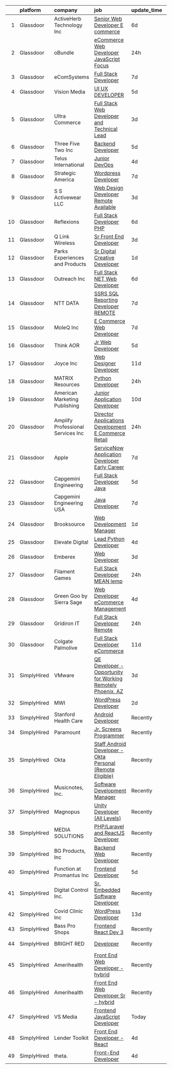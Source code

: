 

|    | platform    | company                            | job                                                                                                                                                                                                                                                                                                                                                                                                                                                                                                                                                                                                                                                                                                                                                                                                                                                                                                                                                                                                                                                                                                                                                                                                                                                                                                                                                                                               | update_time   | location                  |
|---:|:------------|:-----------------------------------|:--------------------------------------------------------------------------------------------------------------------------------------------------------------------------------------------------------------------------------------------------------------------------------------------------------------------------------------------------------------------------------------------------------------------------------------------------------------------------------------------------------------------------------------------------------------------------------------------------------------------------------------------------------------------------------------------------------------------------------------------------------------------------------------------------------------------------------------------------------------------------------------------------------------------------------------------------------------------------------------------------------------------------------------------------------------------------------------------------------------------------------------------------------------------------------------------------------------------------------------------------------------------------------------------------------------------------------------------------------------------------------------------------|:--------------|:--------------------------|
|  1 | Glassdoor   | ActiveHerb Technology  Inc         | [Senior Web Developer  E commerce ](https://www.glassdoor.com/partner/jobListing.htm?pos=102&ao=1110586&s=58&guid=00000182c97e4bd483ff0d0ec396f301&src=GD_JOB_AD&t=SR&vt=w&ea=1&cs=1_ab7e0d36&cb=1661237874070&jobListingId=1008074551247&cpc=23F39E5DB52D8DE4&jrtk=3-0-1gb4nsivtkujf801-1gb4nsj0hgsog800-22f7ee235062ca03--6NYlbfkN0D788tVLZnHYB2JKTLmCXo4PydfvtZKcdbYx6lxKaz3Iov1saO08cGSQ5NYYJK-4s53brqQKPjZ4eXmSvknD0Ffhzg6LJKp6OkWH8YXzrgmboR1ZycrIjrxkBbIea7Si7IJ1IM3wTh7RJWmdDI5j87abnl3LZE7xAQxx-vEjsr6_QSgs1Td8tpuyHe5p_cnB95BXwldFvU_gRHFQKjw8Gt-nmkPKNijWIAXFUr1I-yyH3BP1JPoMAAKHXGUx6MwgrrDKMSG5VHX438E1izzYVFwHSgiL2OBle3_9h0PXaDX9FpooPEGUfSkKF0nyLs0NlQzQMMaxEPybR8GUZF1NUQlgZxa0tXFbRDe_yice8SOfwi2lbf0snWFUozGVqcA5Ok8P71-SxHzPaajA2FcGXe6eDWuOdxCYW8AK2wTvYrfb3B3u8_TLmou_X1g_fbLZHXm7RdvP3lAb_LujvlOQh8qum2vwN1KxRLKYy_QkHeoFO98mTjPusV5Ccow9eHYDsbe9yB7XYOYbQ%3D%3D)                                                                                                                                                                                                                                                                                                                                                                                                                                                                                                          | 6d            | San Diego, CA             |
|  2 | Glassdoor   | oBundle                            | [eCommerce Web Developer   JavaScript Focus](https://www.glassdoor.com/partner/jobListing.htm?pos=105&ao=1110586&s=58&guid=00000182c97e4bd483ff0d0ec396f301&src=GD_JOB_AD&t=SR&vt=w&ea=1&cs=1_62495c1b&cb=1661237874070&jobListingId=1008086229805&cpc=F17331D9BECC482A&jrtk=3-0-1gb4nsivtkujf801-1gb4nsj0hgsog800-404a25f625e23985--6NYlbfkN0CKNvdBtBh9SnuMcnkEvhJOJZTsmZHyY3ybnWicrfIHv0JKM-AL0T01gkpL18NLY94ZSwNo-CiWvMZszunMdqU_-T3A_Qnmy5Iube18Nb0lOWmGE24HjoK6wFrUuB5etlgW_Z1VlvGgbRnv8mjrR49e1BTRDJiw276v59VAJ9eMf7X78yaEf6u98cVzcmHiILs6-9e7LPwVVpOV25hnd3B3PMXayMnR0-4XVk7KmS_LUOwqGM69gUjo3R_hOZcnmBbB8KjbHTQDxiGnsLNnCery_5sP3nlQk3wDgXCYK7jZC4tzJYek4N7gpG5Xa1ZiGtovGX2_lV3L74nx9BibTjTe0i9s5x7zxHoLEj_FABYO4S-VfVGOwtf9iXkzuFkmyJN0sNP9KGnrk5SInPSSdBFRiB2rdVDvfkEk0sdvoCUSUw1UhrnfL1NAh_78BKbIkbTePgjWMefTpvswGMBs0qEoAtceiWfS5VDUrTUaKfZlaZJ__u6TkaRcCDMlofuBt6o%3D)                                                                                                                                                                                                                                                                                                                                                                                                                                                                                                               | 24h           | Remote                    |
|  3 | Glassdoor   | eComSystems                        | [Full Stack Developer](https://www.glassdoor.com/partner/jobListing.htm?pos=113&ao=1110586&s=58&guid=00000182c97e4bd483ff0d0ec396f301&src=GD_JOB_AD&t=SR&vt=w&ea=1&cs=1_d7b18b19&cb=1661237874071&jobListingId=1008071796736&cpc=292036AD7E8A5303&jrtk=3-0-1gb4nsivtkujf801-1gb4nsj0hgsog800-6e8ec1c886b2c7f8--6NYlbfkN0A2euR2dzdrCDBVEDueLPqMUbY2IbtcdcRBVply4LfUFvm_wK5nYfthbLmBizwtTl8GsK1HHzkX3Ve_FJm7zljsuWFXBPW_DhFlqw-YBafZ7KoUQqG5UXTBBZhohd5NQwgbVRXGB089nxhhwpNQ4M-anj3VIs1nB-FliCd04_PN8VkPrgAzKsT1SsD_f9vXjBEYm3QLfpbi7_7JDDqiwsUOdTHC1xUiN5RRviiE0MkXTor04Y0_74LRhQC3Pg7n7YnHph-Pu4B-dA5g4Fyd9n-4ZnFkmsTsvIVgXglUlvElwO7_M6kW2TsAts3YFepsrKMAkf0Nr0xZY50iWgIvbUZEoMOuj5HEc9JJe0OL2VC3WaxnzCP7yGCh0vM3Vf2EKggjOVAJ9ayqhpZ0F01JHQE59l-KM7hWlPlF2t9QHySG7GUvPWtzdW4t64x9loktYc3R-RXg16D9pYERx0uFHUJ2sW7vorYonKclT5XqfrPwRW3QsQVYLmd7EYxP7ofev8c%3D)                                                                                                                                                                                                                                                                                                                                                                                                                                                                                                                                     | 7d            | Sarasota, FL              |
|  4 | Glassdoor   | Vision Media                       | [UI UX DEVELOPER](https://www.glassdoor.com/partner/jobListing.htm?pos=111&ao=1110586&s=58&guid=00000182c97e4bd483ff0d0ec396f301&src=GD_JOB_AD&t=SR&vt=w&ea=1&cs=1_149fc2e5&cb=1661237874071&jobListingId=1008076773300&cpc=E773D000C9BC26FA&jrtk=3-0-1gb4nsivtkujf801-1gb4nsj0hgsog800-19e53a7268198236--6NYlbfkN0DJ_NiDUn25TsccfMtQS5fdjkwEhZVGunI1iGscaADDmeKZjuEBMFajJPdeEwlP8JM_spvMmEgpTvnNBYsMiRZTChNUBQxgLk_wvenGH_0Io7ODJ7xufOapiQlj99C4-CjlOdkmoYVWw9kzIGMJ8BpB2mZbGeZD7OJMVejfeoS3_xsH2xP4qKWnBXClKuiDeZzGk2qDOpUowynoK4eLJvRpwLnAyxF7DO-X5v_qPW5fYUSlb-VpWkHfgU3ujdYp6EKfUDl5ZCJgzOFXDuUccnvospyejYRI_KXuN0M61NXOBjMlNrqbzrt8N4u_32fTgyGcuY5Fr6wV1i_v8iO-tiDFfTACPJtA5HTYMI_zzCHjs7MM7b1bL0WQ4iyzOjmwuRSmDLnq_S0zNzc4djYs8UQsg9H2oBY07i3USwv5r0MGRphM_0akiKXYJfZIg6e_7qz4SJ0JKaMKaV5J3ZQLbryWeuCupO4lG019iGn72sZvU_5WrO78RUQAdjL0LeovKSk%3D)                                                                                                                                                                                                                                                                                                                                                                                                                                                                                                                                          | 5d            | Remote                    |
|  5 | Glassdoor   | Ultra Commerce                     | [Full Stack Web Developer and Technical Lead](https://www.glassdoor.com/partner/jobListing.htm?pos=108&ao=1110586&s=58&guid=00000182c97e4bd483ff0d0ec396f301&src=GD_JOB_AD&t=SR&vt=w&ea=1&cs=1_e6bc45c8&cb=1661237874071&jobListingId=1008080788609&cpc=B63DE67CBF13A213&jrtk=3-0-1gb4nsivtkujf801-1gb4nsj0hgsog800-06e2f54e3bc5457e--6NYlbfkN0AS3oPsAAmCngCu4U51_2RxXyfS7TdWOFtWPOafNW52IzSReWxrra4iz7neLXalB-NGXF5nkT0xVG7iMopHH_rEqWSMQ6uJ8ClWvP6eFq7dI6B-FURaHHshLuS1Oqg_4GZPvzWhr4zb1tWgqmAPAxthsFGL0atCAboeCUw2a638bnOSuCLuHLv5hBbBHSaI5UXHFDlRiID8lLd1eXD-UsqRmWxGaBarYPgr16wj56FWtfMFKYoiQfByVknbbR6V0_SpOmbwwpv9xoSpPzPplcmQ4Qc5fQQrRvv2gaya5RYezL-oDbO0L9TN_5qwTl2aqztZscY7J5dx4Pz6vXlLPqk57rr10Mjo5UU9ek3LeCNG7YOZ0s0wN79PQbWnNbak7IjW2__yOHkf-KcXjBStADtgqbKpI57IZ3MXfgi7iD2rgO-S-pkHsz_H7-9ckC3w6MChFZz9PUntO7KYrwtEQ8MiVhXzbqb_K2l0v3IlOH0lBimUfqprMnfc8cgSS7garz5kePZ8FWH14xZdDCCXFmPIR9F0lphrGqI%3D)                                                                                                                                                                                                                                                                                                                                                                                                                                                                              | 3d            | Worcester, MA             |
|  6 | Glassdoor   | Three Five Two  Inc                | [Backend Developer](https://www.glassdoor.com/partner/jobListing.htm?pos=121&ao=1110586&s=58&guid=00000182c97e4bd483ff0d0ec396f301&src=GD_JOB_AD&t=SR&vt=w&cs=1_285a8b46&cb=1661237874072&jobListingId=1008077528404&cpc=44CD5376B8534B8F&jrtk=3-0-1gb4nsivtkujf801-1gb4nsj0hgsog800-8acfb9e5311fae3d--6NYlbfkN0AZhccrYCUSJlZEde1UnGXnwlG1V9FU8luw-eezWnVYr-kN5gpXPDZdJ1gv5qZ2MAn-2Yv3YCtPO4Mg4l0KkQbhffhp6SJJlY5cYkfb3VMBlEdpkbsm7VyoR69SwG7GczHvE4geyiyiHmsY9miq4KVIncxXMCTMKfcIape9JhA8HXyDSi0xlSv2KZoj8KGG61n6ciq7YybWAG0Vm_8X4podMEnxjN3Cx9bENS5uIoN-wDQSGE8DPemLqhGebcyQW5XVxgC26UwNW5hrtTAbJezy809qTgGLJ4NbSClG6WkKpSDgZdeg2JuVOVMCUiY1U-tWDOyw-WLKAukwiV2VCgIbYZJMK_XOesidOUR2WrVTO-T0-v5XDlbKimhHV-NcEhy5XPYK5jrXDG4-2U09x5c4ybornEYpvalLkm-nvEoYJfzxDp3rEDiF)                                                                                                                                                                                                                                                                                                                                                                                                                                                                                                                                                                                                                           | 5d            | Tampa, FL                 |
|  7 | Glassdoor   | Telus International                | [Junior DevOps](https://www.glassdoor.com/partner/jobListing.htm?pos=104&ao=1110586&s=58&guid=00000182c97e4bd483ff0d0ec396f301&src=GD_JOB_AD&t=SR&vt=w&ea=1&cs=1_cff99288&cb=1661237874070&jobListingId=1008078776415&cpc=4050D81B60456B41&jrtk=3-0-1gb4nsivtkujf801-1gb4nsj0hgsog800-276f7c2e649ab5dd--6NYlbfkN0AdGrDT_OdrtthzsxK-GnvOK7_TOwTlzanfCd5piQttZS5a0rmuQzWXhkS3poJu-ZpJUdS51FV__6T1WPNkzcdo4zdq1elCk3xz27bMFbokOCCN8Hq_ocGRGFgeHJexfiMyF6K5iyFJc4dIduuJj7DLlKceMhDFm6VYVHHLLAuHrHlxiaPNwHbsg-DBe995nXHNww9R-Ey7r-q951yzdGS0W3c4AyqYv9pcmpiJsGp7s7Lr-VFb3E7CX-LJrpknb4bECRuQBtWjpAA4chkvSVOCuo5yJt46TI9weNjtcotZhWnRT7r7H5BZJZxszOK-pqQECy9bZNZjNiF_TRb-nYXM-rJk1RL0lRlfMAvPKp-xa5mno46yGo8LnC-s8Ode5iQwfNON0CkXLf2e-3dMA_bTVfZsGx_zIZaDh5HbeLdMkjSSceGsJjpapaVJRsNwhwWQ28zh8CIRhYVpvswQwkEVJj703uSKHrOPm9GkX-PxWhrkdY9LmHpgUdNpqzzzHbH4S4-mjVy-hg%3D%3D)                                                                                                                                                                                                                                                                                                                                                                                                                                                                                                                              | 4d            | Saint Louis, MO           |
|  8 | Glassdoor   | Strategic America                  | [Wordpress Developer](https://www.glassdoor.com/partner/jobListing.htm?pos=101&ao=1110586&s=58&guid=00000182c97e4bd483ff0d0ec396f301&src=GD_JOB_AD&t=SR&vt=w&cs=1_b1559b23&cb=1661237874069&jobListingId=1008072235549&cpc=4269A4BF187C94B7&jrtk=3-0-1gb4nsivtkujf801-1gb4nsj0hgsog800-917fdbda5a11ba15--6NYlbfkN0AZhccrYCUSJlZEde1UnGXnwlG1V9FU8luw-eezWnVYr-kN5gpXPDZd9fRDDWlLR4epLQreO5zzWIQcGxWJgYh7ZYEepbX5dx7BRNZZjQUcfHe5U8PB0iPHGI1Y67yrWHoR5dTSSIxIJmmFeejqHL44YAQL4QnlFbXnOfC4FjCCDoqHzGD9eLUL5c4qx0OF91XVRBdLZyOQ7C9v3MfhMr6UBlK4QOn9Q3WAw6g5UUVddRtg35aWIhGDi51VGozIvpK0RoD5VbEOu0iVsqhf0TRxsja5ZqvrZ9PL0_CPiA-8I5savd24VChKtRuVe7_QQXQTrBYJ9VoVFsyk8RBy4JmI3jcRKRq9wV2VJV3wjnZka4ICaz-h6Kol1DInCerRbuvKJufrEutASlcziCv1LfbIyeR_3nqNdtVysaQUDNkXqoaBA4Fls0wwrJ50qPoLZ8c%3D)                                                                                                                                                                                                                                                                                                                                                                                                                                                                                                                                                                                                           | 7d            | Des Moines, IA            |
|  9 | Glassdoor   | S S Activewear LLC                 | [Web Design Developer  Remote Available ](https://www.glassdoor.com/partner/jobListing.htm?pos=124&ao=1110586&s=58&guid=00000182c97e4bd483ff0d0ec396f301&src=GD_JOB_AD&t=SR&vt=w&ea=1&cs=1_d751acec&cb=1661237874073&jobListingId=1008081606232&cpc=7F6F94E2229B3AB5&jrtk=3-0-1gb4nsivtkujf801-1gb4nsj0hgsog800-11231ee6cd76ebf8--6NYlbfkN0Ajr136nt6A_LHOZ7dazkZBMRVGXfFx1UH3hXSlGZi78qV2vh4IIPaG56QxCFgA56BGxcurypYQkBVspfsnTZJRG1jkpX72_XzffxBJorsT2OpLdH8jKJAKJqcGF31IQrDbUVhb_4mUmFjSEoC_puvAy6im2C8FJQNIGTPivGcq2Xp3QWDoD0YTXqusHQnNuVfLov6vtLe5iVpX9YL9NlSaWCEFlzuQHdLlynyIKx9d4crLBB1B6qP6ePbJaPqTLqw04SfQsYzTESqy7GSOQI4QLAQbF8lGa0NEd6hSmEAOM3j32dNKFQklC9AmgZf_f2VAh8omnAKBVggiCzeazZBSiX6HlCsTTMIp-WT9hn1-P8m6uSt6m3tqU_eMPwWWd0zRyGLkropLuzwKAejlQ9jeZcQFM6sUUrkgbJ5VjVAXhtg_1JnPYCQcAvCPu3n2Aoxml3pIL6loo8bD2dsvpdLEuVdnQWn1b-g-7kJnltXTvH0aJANToe7D-ibtgB-pRs2dg5902EI7WpiYgLtuNY8AL0Q8x7qIBqSdOp2Nxdmt_Tmt80Th2lh4XtqQEAjgnjiKi4LyeSfY-5sBnc1DLQKY0GdPakyHUyZGsS6ONi3rEo1woAw-QN0N9drzki-kotg8iuRQxMhDlT3bd3B51eInyM0te5y0pPnswuKBRjBX62c0pptNF4H54BgMFg75La9FLRcaRa_7YL0esaguTvPWoqUoSzuXJN5O1j_rFOBDj0JzoUU5vN5pKiiJEDrHILo%3D)                                                                                                                                                                                                                                                  | 3d            | Bolingbrook, IL           |
| 10 | Glassdoor   | Reflexions                         | [Full Stack Developer  PHP ](https://www.glassdoor.com/partner/jobListing.htm?pos=118&ao=1110586&s=58&guid=00000182c97e4bd483ff0d0ec396f301&src=GD_JOB_AD&t=SR&vt=w&ea=1&cs=1_c41f23ce&cb=1661237874072&jobListingId=1008074131980&cpc=0FE1F5EA2BC84A01&jrtk=3-0-1gb4nsivtkujf801-1gb4nsj0hgsog800-70d3656ec2782208--6NYlbfkN0BBGG9LMNqL16EzDx9S3nKk4b6IwprgSJginr0DZD_oW5yEAmn-tqn_CQuVF099RN-WrN4RGpStRRmAIPvmo7V9SiUVAKF_Tn2sSj31pyhh3tN2eEoEH2itBDLl61lgbUfWk4-_aG1cHtpxOT5lS_tm6n7GnbGDtCmZ1JB9UuUn-z7Cn_2RYzHEjl9kzTHJOO9mE6MFPo72lLQO4dXsg0UjQz8NmMjABlqXjraDfcUZ5v-5zDiEnZatwuWGze9F-vi5cLMYPvQ3e11aMphGmRjccmLrKpal7gzdyO8tGh_lrYx0ZUv9QLK5wej5z3nyQWEb1VWcCvbPvVy7yeMcvl_iKk-eK7YyT3jx_hbTYFpRHOW-pgQvgMtVraEaW-9bFbpEkCKDWN3NHwHI4d7SgGPmzSrM4M_p5bnU7Trt2rnWEqIF51qnQcDGZ25hRkYhBNVofADGc3YQC1B08XnGXg2e4dYyl8NKmKxc8KAw9ppDUWLKnQmhzXXuLl1zBzkoTic%3D)                                                                                                                                                                                                                                                                                                                                                                                                                                                                                                                               | 6d            | Remote                    |
| 11 | Glassdoor   | Q Link Wireless                    | [Sr  Front End Developer](https://www.glassdoor.com/partner/jobListing.htm?pos=103&ao=1110586&s=58&guid=00000182c97e4bd483ff0d0ec396f301&src=GD_JOB_AD&t=SR&vt=w&ea=1&cs=1_f0e00bf0&cb=1661237874070&jobListingId=1008081687432&cpc=8EBC6093F3E034FB&jrtk=3-0-1gb4nsivtkujf801-1gb4nsj0hgsog800-49b94d7b55f79b33--6NYlbfkN0C1n-7uwLBmXreK9Hz04i1NaXR3ByHk8AHoFYtQOHcucngP0fSeBwU1NHGeg6yCkBeIKUlEH6V-TI4HQTK96IhiXDaMc-o2FsoSkX-s1JvUM-P8fKfJtAF5ns9TKWzsKxxNLG6qZy93KG6vKRSCYggqYy7AlYHx3mcnaUy_gVvpaFjMKbA--ITTIfUamA4ZMfccaldFDtQVsKvk1JcgRzAeNPKmW2bnlEcMAcz2D-hHALJhJTGDnXwQOo9i9IN-KvMj0z-xiwaiALb0dbvXMMu027TvWrh0jGKEvMvIuaxzKh1ejScGrHMLQiKqCpkw4tjFL6VWNg3xyG1Oy7tW_RZfs5C0LPHB2cCkcIT7FekK2biLQNtyz-KUPte-vM_-ebBI1hw3JYO7g-uTc6br5fuieW5pCOOe22dyeRUDo0Y0dxXB_Bq_mSpvpBO648K8ve0w9QPudainLOM_q7MiTHQw4gTl857zwBgQaLs6geI5X06455w_Kj0dwkrOFg-p_gT_aUku4QtcpA%3D%3D)                                                                                                                                                                                                                                                                                                                                                                                                                                                                                                                    | 3d            | Dania, FL                 |
| 12 | Glassdoor   | Parks  Experiences and Products    | [Sr Digital Creative Developer](https://www.glassdoor.com/partner/jobListing.htm?pos=107&ao=1110586&s=58&guid=00000182c97e4bd483ff0d0ec396f301&src=GD_JOB_AD&t=SR&vt=w&cs=1_df2a2a08&cb=1661237874070&jobListingId=1008084142323&cpc=61B26E8FEFFA679F&jrtk=3-0-1gb4nsivtkujf801-1gb4nsj0hgsog800-55dce68072e49d98--6NYlbfkN0DAFTyt7pbDCC2JPO79CSdi1dIb81yjczP5qsKcZIxgiRd1qisRd4re16D_VG3-wzVABIXKM6IuxAFsvFvnlhId12co4A5A4a3F0ICJZXjDEdVLOqmVfMkE064KMjiA9dDpJT_tYW6NEu2N-nyrQoxz0TXAgpLfsSBC6ypFNvin8Z9xi407UhzEBOrwvbUjI-32eHmjmmI_cfGaLxzHNp361o1vpPmza1iImQEX0uxiH-EQTpXnRELoiVbV2_AtosmHOvBFRLKU1dFKZQ9U4F73HYA9iiOfCJ_9F5KkHJqZiXom9yvc2fmZDmcd_KC6uQgKXPVMkOd7a4BlUJ9cFRMFi03mKPsGweGsyqV-8Nn0k8oVFLX2ma8JXhFmvTqdchmSZvFZuFmAB8WNQnSZZ9NS2LvAdukrFaM8VKhK1OuKrKq4pCu592NOao97V9b-Mlw%3D)                                                                                                                                                                                                                                                                                                                                                                                                                                                                                                                                                                                                 | 1d            | Celebration, FL           |
| 13 | Glassdoor   | Outreach  Inc                      | [Full Stack  NET Web Developer](https://www.glassdoor.com/partner/jobListing.htm?pos=123&ao=1110586&s=58&guid=00000182c97e4bd483ff0d0ec396f301&src=GD_JOB_AD&t=SR&vt=w&ea=1&cs=1_f0cc4437&cb=1661237874073&jobListingId=1008075363514&cpc=F583A5AE0DDDFE3A&jrtk=3-0-1gb4nsivtkujf801-1gb4nsj0hgsog800-3d5c06266b6d5aa8--6NYlbfkN0BTgeLY9t8JeCF6hkfxfG5LBfYV4oiAyIg5yRa696PowLBuwlcofDIFV4EDjwTz43w4p5JWKpSHVZyb0Jx_7UiDAgcWIBiK3RBT527R9mDofWzksvDcY8A5LjHI8eiukxlDONjj4wFeKGcyVzUyf7QZ8hysQpcxOnPUwwpZ3R2YZS3YgPu6ad9K6GlO7eK9KHgcC0Os3YeBcuFCeCI8V-aysUJ_KidWw7OSeYcoW3cPDyL4l-K16M_3WXXPQMR3wZxmJZXcPfYixK16NgHzraj9dAmx3980dWY2b0FwfCJjJR6duhvvuRTHzzo2v2RjmGZtKQcwJA50qoRw43z7uYd42XosJhnHhg6mnJWCwJJQiIE53gXMh6lMMGYoOYlS68EJqx4KAsK0UUSp6hYCL1HGCkL-_hYvkRgAJlPtE2wMjKMGrnkL8WtpZflAjuOYZAd6gM4PC_TLE7ISniNdnaw9H558wpsZlV_QTdUOqG1yk3Mlxt6yPtkgpVBBGpJNA3A%3D)                                                                                                                                                                                                                                                                                                                                                                                                                                                                                                                            | 6d            | Remote                    |
| 14 | Glassdoor   | NTT DATA                           | [SSRS   SQL Reporting Developer   REMOTE](https://www.glassdoor.com/partner/jobListing.htm?pos=130&ao=1110586&s=58&guid=00000182c97e4bd483ff0d0ec396f301&src=GD_JOB_AD&t=SR&vt=w&ea=1&cs=1_3f940cf4&cb=1661237874073&jobListingId=1008072665937&cpc=FAE5E775D180B2FB&jrtk=3-0-1gb4nsivtkujf801-1gb4nsj0hgsog800-422f05f7e9d4acd0--6NYlbfkN0DS5B6hYMvOegcHE98QLkTbjopye3yCAShDnYuFrYweB6mdkq3i97uJDztuDvCDwkj4mzXFr1Uhrv1-iBmUv1ej8DbqwIXg5hUhVmOAF7q2ZYQPKnDNZaCfunzQyPFe8Bdcj2Ip0WLw0OJzJBsZ9b26ck2FxvgkUNVcqFRovle4jfMpFqD-YBcX5fBFDAETVNgKJ4HcuLDHAFTn1cA9LYTJ0gqG7_m3xj_px0x3oIUNpTBI6h_HqBK6gmEgnM3pRcl0dsYc78jacxsTqFtilUKCrL_0EsIlaYGPAFgwmQU2uHw7CK3hUWqWpiuQPZ1022-zbnlMiiCfMiebgp0u02LwTLSXQufRSaM9dnGPq8r7LGfyqdySJuMGgwN0Z_9ipk62g2OtZWbLmhXSB-P0QjAThvHyDz9StRXWQPhyv3vJCx0pC4p2Abs-VxaqC9U7zJMJ4xXGa23RrzqXK6XzbbpjbrHd6hUynxkHE1wZuk7u2aS9YJ8oLIMChyYjGSTE_11dMzuRWcvwh3px3ex7QapAecxw3Z0pACt2cb22eFLNeQ%3D%3D)                                                                                                                                                                                                                                                                                                                                                                                                                                                                    | 7d            | Dallas, TX                |
| 15 | Glassdoor   | MoleQ Inc                          | [E Commerce Web Developer](https://www.glassdoor.com/partner/jobListing.htm?pos=116&ao=1110586&s=58&guid=00000182c97e4bd483ff0d0ec396f301&src=GD_JOB_AD&t=SR&vt=w&ea=1&cs=1_5251f64a&cb=1661237874072&jobListingId=1008071807024&cpc=8AC01DCC8FF2DC38&jrtk=3-0-1gb4nsivtkujf801-1gb4nsj0hgsog800-23c7d3c6f7169e81--6NYlbfkN0BHIfC1zsKGIu0R3teaIu8liT7fbRNLaQeDQfcPJweUKx8CW9AkHemEGnvTXIDU1cZxhS7p_GdHSqnB2IwWipJ8D7KqZnbaAh70Xd0GLKBr4K0oHKFeO7P6qvodjwsfHZJhzMZo7e5bbWySQp5w9p2e9ll7OqBlDk2riUBs0eZ1B1VMrTGyk8THnyUl0ACuyadngKUKPvknK9iszUaHRgFWusek2FnwbM79nJ7R9G0xCw8FzVTTob5EVP6yJvTh56OQ1TOSQ6eSKHfdFWr-oFYkraOpWDOYOoTWWLx8wPnpt3_9eQZssTi4yDtjnZYon-6dh1Er_hX2FKBHMEvpp80GY3L3GSgCKSmHb0nTKC3H7Gpgt4-BOx8xdztO1uUfWNv3lXqJlzEravbrw81JMbkxAm9nex6EVrfuSm9mCTseIVGizSMe71RYqOICaTFOmmJf8Dmhr04w4bAePIDRpaLhHfSkpWsxdrRmCceIkkaljNoL8yuBZTuQQrm4PD5xAsYB2HrhAZ1vBw%3D%3D)                                                                                                                                                                                                                                                                                                                                                                                                                                                                                                                   | 7d            | Maspeth, NY               |
| 16 | Glassdoor   | Think AOR                          | [Jr  Web Developer](https://www.glassdoor.com/partner/jobListing.htm?pos=115&ao=1110586&s=58&guid=00000182c97e4bd483ff0d0ec396f301&src=GD_JOB_AD&t=SR&vt=w&cs=1_d52ac6d2&cb=1661237874071&jobListingId=1008076352884&cpc=654405A9B1E0A9F5&jrtk=3-0-1gb4nsivtkujf801-1gb4nsj0hgsog800-199541a9d9310322--6NYlbfkN0AZhccrYCUSJlZEde1UnGXnwlG1V9FU8luw-eezWnVYr-kN5gpXPDZd7hP_nk8EKTuSlEmZqUFjmWZXkZE7zsw_oW-GdjzGixVbr7Hm8X-T_tZbOrZ7F4qo__LCtrgwEHZ6SjEb1GrWSNIGGA7nkaZzhtx6eyPItdJC7UvlRhOw1WbT2p9JnsSlqG8OwxmEcH-wWQi3tqMpzFJQpWA1VKJ2aDRgnlERE6pZPQzxbrPDsLdrXGaq_AC8osDGzP1z8L8dcpB_z6mqnoC-vxodWY1cRAX_K7I6gnKT52OdwtVzN9S1-9La5X--jMxp6XxjAyzTv25wo6p9c8x6__qdw3ppTXi6MPax9FP1wetB-1Z6c-a6TE1W3xHV2LD7hMoFWPzarJpK2X6sJiMz1NDlJrDh47za9_hXvVetiGAbaTm2CkktypClPCSW)                                                                                                                                                                                                                                                                                                                                                                                                                                                                                                                                                                                                                           | 5d            | Denver, CO                |
| 17 | Glassdoor   | Joyce  Inc                         | [Web Designer Developer](https://www.glassdoor.com/partner/jobListing.htm?pos=117&ao=1110586&s=58&guid=00000182c97e4bd483ff0d0ec396f301&src=GD_JOB_AD&t=SR&vt=w&ea=1&cs=1_a5deb6dd&cb=1661237874072&jobListingId=1008067001313&cpc=F7A2269C793D5877&jrtk=3-0-1gb4nsivtkujf801-1gb4nsj0hgsog800-0808452861b2c58f--6NYlbfkN0Bd-kcuCQtFSZaFOpNra10QcN4twG3O5kNaxw30qdscHvBfYwwSa5GmMdPyP8QE6nGOfWwoY_1AmoA8VgAJ6Er8qBxw7QX8yd33JOFdofVfwyOzL81LDE4BaQkTu1pS48yJ3cdwzEyXCcKmOw1qy6_GaqQYCuYHoOC5xSTBzAlRrHI8ZX8tiAZsUoLnJV15DiogljJMbR5SN9w-ryoL-D7xS449q31bv_ChFeoB9llWXnLAz9j2GgySYSlq-S3XeIXWjGVIig-4jFyxfIV-F8cCx1rWHN-5JEobmIRBamiG4mozwD0SJXm800-TwxN4pw8MC06x_vZNZKamfYnQVJgSMFm1s7L5bduUhGq9uPyjZKO6COy7TP6z0DiPnVwAZeugwQP28-HBZaY_SBQB-gCBNQAuGZzRdrC-LALPAV1jqq15sAilSheHAmmALy_1LcXgRbgyasd_bN9Z5Rlsl0vKnoxqtdmCRTV5bvPTe2mP9dWOxBPJ4SeviL_t0y_Faxw%3D)                                                                                                                                                                                                                                                                                                                                                                                                                                                                                                                                   | 11d           | Pittsburgh, PA            |
| 18 | Glassdoor   | MATRIX Resources                   | [Python Developer](https://www.glassdoor.com/partner/jobListing.htm?pos=114&ao=1110586&s=58&guid=00000182c97e4bd483ff0d0ec396f301&src=GD_JOB_AD&t=SR&vt=w&ea=1&cs=1_52ef3061&cb=1661237874072&jobListingId=1008086510771&cpc=A65DF3A704A48F9B&jrtk=3-0-1gb4nsivtkujf801-1gb4nsj0hgsog800-7ed75c705baa7373--6NYlbfkN0De5ppvndiyxA0pMSLQzOe_j9Mra0KF_8EhxTxOKXtZIfhM20E97mGJ28x3XA14Fw0ThMJ18R1H_Hq7BIdBm6hreVBaJciS1RcOte03NGw61uW5p3ieImwzeqSLoZNi5oPYDTaKJPNL5pMVO1WefEl5hkWvguzQxfFic21BxD7hnXYKNgv76KhbtOz7dPf9zO5e7-9UltGC_5mw6ntUO1m2HVlXJy5vdB-DTlLtx75gYbIc0aV6WSCnp89PqTy9tfXZvsztymEPPP32UmZTyGYca2-YZZzte3CONd88arSPOKVrGoEfDR1iXRsR_dI7C1V1d37wSE_4S7g0ybdXFOtuc2cqd3yY7s9BqhyZYbeXn5UASN5Cufj2q6RDBB03-eQSyYfyogxUJzq-5CFheeiM9h03bEq0sI6Itve3RDZgQRkou9togxJb-k_ucudeK4fzxpzXj3O6WDk5GPtq0XXG0aPPFspSgZDASnDTiS4pEjpMjrsLFFUnMqNj50so38etu6rGsAHZPbzD-GZv726afqZOKR4Nqm4hJE_AbTtjmw%3D%3D)                                                                                                                                                                                                                                                                                                                                                                                                                                                                                           | 24h           | Charlotte, NC             |
| 19 | Glassdoor   | American Marketing   Publishing    | [Junior Application Developer](https://www.glassdoor.com/partner/jobListing.htm?pos=128&ao=1110586&s=58&guid=00000182c97e4bd483ff0d0ec396f301&src=GD_JOB_AD&t=SR&vt=w&ea=1&cs=1_a71ff096&cb=1661237874073&jobListingId=1008068410856&cpc=A65DF3A704A48F9B&jrtk=3-0-1gb4nsivtkujf801-1gb4nsj0hgsog800-ca5fcbcf1bdf0528--6NYlbfkN0DEftOr1YaxiCrGU0XndsmxFwxLoDd8MvU7we5JDraCwQ6Zl0jIDLELhHUm11EVzmzWFGt7yejlo2inxRFR6s94IqX5-PjIEYdGUUNwepCkCCl5s4xmBGaE56SzAJgK09PYYtVLFNo9D7MPXf4fBCbeA9R_gozze2N0405Dk7HwR4IIX3xx7-RP7KdRNmooIYG8mbniRr98tfMlFrDvlgl3QofsNcVez3lu1KcjfK8g1LokTZ48je5kQj2yXCq5fl7zvkx8QGTP64wKNHqrEQmRhVaMWPuAYXREOlA7YZxr8bxej81yIvlnDpTg6DvY8IEMBVMeQ84qw1aw1NSgipaUeUmNw3oP69jkq9bTa5nGIsFet2Hm8XOUYWZSvM_qRalNXZmuH7qCVoIs_mxvhndkf3QM1XUxGn241s5O4250Q6Wx35iUCAKy282zMgIUbXh3P-_OKqWp5NGdpcMOem88HbgCOYxBCzqW1zYrA4HbgALaomU3HcxUvaeuUydDjpdKgSccBjymc_NoRn2obMD7)                                                                                                                                                                                                                                                                                                                                                                                                                                                                                                           | 10d           | Dekalb, IL                |
| 20 | Glassdoor   | Amplify Professional Services  Inc | [Director  Applications Development   E Commerce   Retail](https://www.glassdoor.com/partner/jobListing.htm?pos=110&ao=1110586&s=58&guid=00000182c97e4bd483ff0d0ec396f301&src=GD_JOB_AD&t=SR&vt=w&ea=1&cs=1_e3652208&cb=1661237874071&jobListingId=1008086306817&cpc=85D4E989D68E6247&jrtk=3-0-1gb4nsivtkujf801-1gb4nsj0hgsog800-5bb22b652b5e40b6--6NYlbfkN0CEWVGJlsIaCj8CWRI4TeCSr-1fDIJdyNTeJlY7hhQAjQ73Ujp12pk_qXzqHtAukW5Klep9e6Mww1nLfIfSzsBcEdE9dd4q5eSConvMo2zWHjpF9JZq8pr6iKT135h8R10pKwjNdS7R2_iyutrsjlvSlJMZvSDeWgmoeM95C51z7o69TY0XrFlzVA5dGOqjTg2MpDC3iMkFVaxnK5stuRG0APQhTsU97yy8Q7PvpmgTUEqZ3zMGYo-x6wFSKZI6BFOtNfuJGimm1-HyY4FccbQ9jxPAWAnV-1Hw7Mzm83UjxPujx3yVzog-H6xXRMwmqEUunG4V-uKrN8hMb4t_zIaC3XsEDgBJgsSUBniil8eEV1Rw5LreQZ0q75iR0n2neXQKUpW7ajRSu4A_iV-ULG_hFMsCBLfvg_FOkCMBLHxXH_dGFa8NmlpUQQukF8iViGISHZ2h_kunz8dk0ubvDDzyMkUFD81_XNbuUZMFfWbvx-fzvqcd2nMda9JOEAKjMaDbICJrmEuiZ0gh9ODb2Ky8)                                                                                                                                                                                                                                                                                                                                                                                                                                                                               | 24h           | Irvine, CA                |
| 21 | Glassdoor   | Apple                              | [ServiceNow Application Developer  Early Career ](https://www.glassdoor.com/partner/jobListing.htm?pos=127&ao=1110586&s=58&guid=00000182c97e4bd483ff0d0ec396f301&src=GD_JOB_AD&t=SR&vt=w&cs=1_328ff267&cb=1661237874073&jobListingId=1008071334991&cpc=AC285F3A3ECA6BB0&jrtk=3-0-1gb4nsivtkujf801-1gb4nsj0hgsog800-95e2075eaa393dab--6NYlbfkN0BvKrLyj5gPmtZO9T8euul8TCxuuKNOtzRJOomxnwSEodTz2Bc-sPZlADHp0xxmf8WPH9bj0O8UHXa7zHhvjILus1Sh3Er4NXKKVS1_zwLEecKe8-iCUrOv1i6hkCLbmAbb2ffb_jBePtI9eTNRLwnZqxOLTFp8eEvo2p3C21JYcD7YxEgGGU1BWM2F5XOSq8aCM0lObyGWr-lMbezDIL3imi-0DSpmRolIVZuKHu8lD0BIZwq5m1Bb1uvcGUdOYiQqbFdDwK6Q_fIQoByJb9knmoWnTnB3OZGTuJU-gGQ3nIsS8WqZN-VR5ADGPea611K5p7eWxA_5j5nmT5bHwUvqtFQWx9jio07TKNwpiurYyJ16y8E9om_dJNOyH18TCPoHwrrsPOo4SThLNm3IgGOok5Kp50MwQzYGHElSkCrKvnEHHvRnUcXJ5ZUJHgl7-uTLXI88C8J2jp88mCtJrEgRyfrR2gYgLxWHaXoA9wt5bt-v8FTK-JXTv3A1s4yiv6RdOhrTphNfToB9VjxVE4u8ItETNlxJxELRvQy-LgX2oXHt0r8s32DFAXvXpRe3yDJfjRptVknq2l_tg2zfrQleURGpbMaiuZeZ2pqvFVpNy_sPQSLCXNPSvFf0eLNcRB6RTde5Fj0Z9SSnoDhHIOxQpCtr481YpRWhQDuNtC3yBFu4kwWH8oze899r3h09ANFDSls03TOscPzUABTQI9aOcoKiqDTF0JE7WmnwC_oUSwxe791bRF80Hy9BJdE5ypnUR0BRGH03P_ZvExi4AVn4z1Erij6vKR24BmH1YkXe4jm08QUfcuR3Ky0HRby56binoHCGyPumhkimiJ1jsIi_OQeQeF-fhtiRs9j4L70I5ACCTNCKSHDx1nCznKe99SMAbBiJ8nap7aNnJwBqwmQxwqbUeDFo3MnVk62WrV7X7BAbsn_erOBXngmqo0DKZ_vCqcQtqKRSc2f7L6V4LMhSDK1XGSAU8VQrACjtlQhuOg%3D%3D) | 7d            | Austin, TX                |
| 22 | Glassdoor   | Capgemini Engineering              | [Full Stack Developer   Java](https://www.glassdoor.com/partner/jobListing.htm?pos=129&ao=1110586&s=58&guid=00000182c97e4bd483ff0d0ec396f301&src=GD_JOB_AD&t=SR&vt=w&ea=1&cs=1_7071807f&cb=1661237874073&jobListingId=1008076464300&cpc=B076152010A3B66C&jrtk=3-0-1gb4nsivtkujf801-1gb4nsj0hgsog800-a94b752a521e06c1--6NYlbfkN0BCspdfmHAnvlT1rssiZIGnwSyIeFSfDwcI4v3Tox-fJNSROZmCmBM15jLntVkQm2hNGq7N8PdGBa5yhYtukgF5AKJ4r7iRqD8y1fT3JwhvSl4JRoaqCJs7iFx-JgPG86B6WAbRPrboUaEyvZhhLdVh8mHyWv66jOGfY5cUUuwgezsmm9Gjc2UwqvoDiJOcri_fXRHeNrp4V_Trin91qZ-Ei1tg-_1YHTl16_YKr6VfO_jCRdUOevTCGbJnBLR_Wdh0yFi_ZUsJVEWiOmMHce3W_xw_jK8K5A05iM5rJLoiwc7vuceZCTH7A6mmxO45UO0__BDKFyVDEipDZRNrGGXNX6LJi6HqLu-p4wtUsCK0YfwrAyvgLnou7BleKZ1J7BUsaj6LYwjc85RjqeTMSjYhZS-yCCnpRcHMURhXJmHIbButAM4YruismeM94FW5I0tPZuYt6mlT7ak-7BjecWP5clM93icfW23i6GfNzMaNRA6RYSCylduWBb753SYRB9td-iRObltnG7_uEgVvlVpj)                                                                                                                                                                                                                                                                                                                                                                                                                                                                                                            | 5d            | Waukesha, WI              |
| 23 | Glassdoor   | Capgemini Engineering USA          | [Java Developer](https://www.glassdoor.com/partner/jobListing.htm?pos=125&ao=1110586&s=58&guid=00000182c97e4bd483ff0d0ec396f301&src=GD_JOB_AD&t=SR&vt=w&ea=1&cs=1_86d80621&cb=1661237874073&jobListingId=1008072038844&cpc=BAEB662971763A76&jrtk=3-0-1gb4nsivtkujf801-1gb4nsj0hgsog800-4876c0e3aec74b8b--6NYlbfkN0AFPWGUWd9WogocUMPMJGIIN0itgsMWMAh4xI-EBuTuD3X5zBENxvz7XDSeAQCv1bWglnCaq6M-ZY2ceDocWzPeVcU1xwc5SYKtN2YzlhvjcUkqcZD57mztFcg9E8qQ4zM_6RKgqWfDoPdEswQqe3Asxd3zQxuxmYuNmXMxgrVk7-mXwIKWEZgwU_yyB3xoSd-LSqVFPMSvh89tKtIf1wyyBbZoGEdrdSziS4gFOXczevXjH0xHwbI0c7cXUsoETAH9o39kgvbD4MwpcuWt4RCxGnFDV4Qoj1KhPbEwQfJz-wRdtn8AA3q4cYZrupAAHTd079bhOBDjelTft9LNBEWVjXYLF4N5f8WKFv4xE5Qs42I3hqM5TLcP2NNb6M6I7CiVxu5FTlClVE7UMABxZfveuLZmtnCR9ggzAwsQTS72h4LgH3nSPRPF46noinjW5xFgoeeuzhhBIq4odqPWZ0JHQ1i_I7kuPf99Hv9lyxfrQJI-4vV-JbluWI95XFYF3ME%3D)                                                                                                                                                                                                                                                                                                                                                                                                                                                                                                                                           | 7d            | Saint Paul, MN            |
| 24 | Glassdoor   | Brooksource                        | [Web Development Manager](https://www.glassdoor.com/partner/jobListing.htm?pos=120&ao=1110586&s=58&guid=00000182c97e4bd483ff0d0ec396f301&src=GD_JOB_AD&t=SR&vt=w&ea=1&cs=1_5f8f928a&cb=1661237874072&jobListingId=1008083642179&cpc=2187E14FC6F1B769&jrtk=3-0-1gb4nsivtkujf801-1gb4nsj0hgsog800-41c7e9e0dbdd405d--6NYlbfkN0BhNN3PPgKPbTMZB0Y0J5JTZS3FnMM-ugqbblX4_m-srDJielPNCs_lvQXXEB0CV7NlcrJa9Xgk03PkJiD56J5a6ccqVmmqRvIkkqfdyFWFpC03AuwQHh_6rUNIawFVc2O3sw-Nlhz7mDi6dydeQgmw41arNnGYbD6zD9dpad6tK2NJYCn4BepKtzFYfJth0FJ-RsnTIQFEDgzUuYBtps9aeXakrqxIP0DULZOuYJaeIyzm-YJf29l8PrhVx-ogk5Q3ZtCqkMIZRstUzvxHPYZy7XeWPMNzDIIM8zA0zNMA_gByPlQL9_hCfd5BXOPff_jrfRjnSLuxiJiMjVstsrrOWy4h-u1KDec4rqbMxFQhBdnxDIoglNLyINXLZF0wz02SdO9nPzvP7P4l-FrAKI9KLbbl_jflKgc0ao5W_Ygd2t1Z2oPJbcUB5wGVYj43ay6NQjLzhEIAwbuYEBCBxwXszEhk4OeK48jLUJT-ts4_EiwTlgqYkFbMzU1JLTO3S4zyY_xsEAvhr2EPUtFLS3cj)                                                                                                                                                                                                                                                                                                                                                                                                                                                                                                                | 1d            | Tampa, FL                 |
| 25 | Glassdoor   | Elevate Digital                    | [Lead Python Developer](https://www.glassdoor.com/partner/jobListing.htm?pos=109&ao=1110586&s=58&guid=00000182c97e4bd483ff0d0ec396f301&src=GD_JOB_AD&t=SR&vt=w&ea=1&cs=1_d57bcf6f&cb=1661237874071&jobListingId=1008079010822&cpc=82ABD2B5CEB98952&jrtk=3-0-1gb4nsivtkujf801-1gb4nsj0hgsog800-b189d65a34cb0e8f--6NYlbfkN0D0ZqxdZg2TwcIemQ4yr89eGinLCR7bn2QHXosobzuZILo9zeyiR6UT-c9drwYYs-Mbmjo9zmDbrKXqbfZsKZwVvS4eiS-5TqSfX70wINkjUGGILEnt6ualIh9LTow1McBkKqkTRDjdZVJ_YfKvcj-PeDzDts5L19aRVEQf0k1v5VJlVw_3kqRLaJGpXyJW_EtxhfOA9PBaBr8a-hZnwMGrF4tUu3reg7_0TQoNckfgRDsLwXHlM4ZWFdV0nVmCy8xpqqBpNo7KNNygYZi2ZgKrhUKCyNEy3c6rwFT9LFxtZMtWsGW16UGFwWKNJY5aYHZyZwXtGzcvG34ZM774VKQYzKSK-JqGKX6G8KkdEaT01lH0NFpuCIjEExSxTq0qGcjyvDjYLecaLQRDcEwTIeM1P2EiS4ZuD82OCeD-3bPmCGi76dRWJVo9q0bbKWkxFWy5INpBwEWIHMusLQIHn8hC0YL_ejhunTAAZCX6CVsQkr1HRGkPt1WVW870SB_ncs_-Vq5-nx5sxQ%3D%3D)                                                                                                                                                                                                                                                                                                                                                                                                                                                                                                                      | 4d            | Remote                    |
| 26 | Glassdoor   | Emberex                            | [Web Developer](https://www.glassdoor.com/partner/jobListing.htm?pos=126&ao=1110586&s=58&guid=00000182c97e4bd483ff0d0ec396f301&src=GD_JOB_AD&t=SR&vt=w&ea=1&cs=1_0479ebd0&cb=1661237874073&jobListingId=1008081943035&cpc=47CFDC01B3F81FAC&jrtk=3-0-1gb4nsivtkujf801-1gb4nsj0hgsog800-7ed39853136c96a4--6NYlbfkN0CDjvy8OAkpdg1lTOTiyJf-IehjaUnDiqxoqkPBRMwwePJoc0cYAa9Kdw8O4ee0IRybw0H_FzqU67UsyfYYeI2grjAJbK4XCYrFjhx6GI42nIvN62nMtKKBCmYs_YGc6vl8-PngKCHFboeJFs7RI3FVjdoZtivQqENQ3WkzN132ZHn0zMohtASqyvykK7_ePnN374_qXtl3AOLk5v3UOYpcwfcRWqBuPaJjOCNH863CzIBZclZp52cwF5dlypQeyaf4aF0Rn9NGDC0m-3fXB_TmXR-heP3heNKGhSxI_FfhHtFJ9ZxR9W7Ffhh16qhPEiAiAtBxMU9MZQZhleVD-COnETzA-yNp3jHFEF0VrhHGY_d5c64H38v_EMmcsI6CvPj4GHRP5ifCZ2k2bx9oP98Vnz32dFlh8i4D3_yGx08T_3yFdkjYtk-aDVh6Jkl-Trde5Hg9s6j-HjjbhLpVpirjDHD8grxYHVc3WT-4Zp8AgwCdxBUGHPo6UuKc-jh4mGY%3D)                                                                                                                                                                                                                                                                                                                                                                                                                                                                                                                                            | 3d            | Eugene, OR                |
| 27 | Glassdoor   | Filament Games                     | [Full Stack Developer MEAN lemp](https://www.glassdoor.com/partner/jobListing.htm?pos=106&ao=1110586&s=58&guid=00000182c97e4bd483ff0d0ec396f301&src=GD_JOB_AD&t=SR&vt=w&ea=1&cs=1_17b3d4a7&cb=1661237874070&jobListingId=1008086229706&cpc=3164FDD6030E246B&jrtk=3-0-1gb4nsivtkujf801-1gb4nsj0hgsog800-aa4526bcbb7f3b61--6NYlbfkN0BKgzQyzTF1Q9mOsR1amaS-juVGLjHt5Cdom-gEF9y-xZCaN_qau0nZTKePmJQQ1-oAqPyu8nsTw2N5508hgyOxCBZ_ztTlb-v7ak8FOCeVpy_nTnvQhA1Ph-9z86KBojLAKtdvaD3jmuaCiOou7KkioJcSICb-9D7xgOgqT7auRvOoJrMw2A66mfYF4jwpjxlCOl_ZmqgAJLmarw2WxUPtfFllkpdg3H25Inb8IFYlc_3JXVzCLkrXuJ3lvFkrpCjQ5HtaM_8fD4VeNNcKEjGo1IwBf1wz7eFLvSEEFk_K9lUi71gAQScRGn-q_F9VC2gVFyPkyicA2bSC1exGv1frJlExMT3Jjp0toj-4scBVgfS4a530-EyXjrD53r3BZNEi8wv6w3LbC71U97eiwfHTeZazzOzSqHsiLnSNX6He7hPTrVfnP_2dUkQSWwA7Hl8bXT2EeELXrKl7tTo8YubPwWSkj4rDAv_Ur-4gWiXZRiJjPuLpZEYAWIVzh0rWycoOsiihTmjRZw%3D%3D)                                                                                                                                                                                                                                                                                                                                                                                                                                                                                                             | 24h           | Remote                    |
| 28 | Glassdoor   | Green Goo by Sierra Sage           | [Web Developer eCommerce Management](https://www.glassdoor.com/partner/jobListing.htm?pos=119&ao=1110586&s=58&guid=00000182c97e4bd483ff0d0ec396f301&src=GD_JOB_AD&t=SR&vt=w&ea=1&cs=1_0f72d77f&cb=1661237874072&jobListingId=1008078705074&cpc=44CD5376B8534B8F&jrtk=3-0-1gb4nsivtkujf801-1gb4nsj0hgsog800-399ed0c5b59b5134--6NYlbfkN0BZX2qoFv0YRhtza58MPlO-yzkY5HztRRrKW8FvUey5SvNXmT6oLLpDLI8bxnhmG_kMeHqG4YFygOSqXFsAfkuzJuJEIiQ5ozaaJL7eT1SSoyqOiyTYOwt0kVMNfWwaXiVZO9ihhs1DO6Q9rwQUOzab-g25Cl7ZMs5l2n_nspqs0kzATFm1K84b6V07Vs2oLfb43HEwpZUjGomce92xItvzo7DL5FqABvLxhYc76WbUmgYSMuu_fwGG8GPIXeNrapGs4jEcPzSt4yy3MlUnCxikrJKqO1lDMTEWGiMKHlKHatQFdrOb2H_JnLVnFWwjJWNwObitZaXQjvXtttOu6C5hxIaF49Fc_w5kDzhlfwP1wQFDKIRNXzOpHleddTEzdInPM6IE38SDScrPJOt8B3QTRxuKekylLkwBozZapAXpRR3O5qTxO0rSZ6ihW_uRX9K4JYo78GM4phBVXiYdh803XpJq2nissHuqk91X-gNKxzjC_oylpadEgEB6qLf4q80%3D)                                                                                                                                                                                                                                                                                                                                                                                                                                                                                                                       | 4d            | Remote                    |
| 29 | Glassdoor   | Gridiron IT                        | [Full Stack Developer  Remote ](https://www.glassdoor.com/partner/jobListing.htm?pos=122&ao=1110586&s=58&guid=00000182c97e4bd483ff0d0ec396f301&src=GD_JOB_AD&t=SR&vt=w&ea=1&cs=1_d3d2fe3e&cb=1661237874073&jobListingId=1008085731848&cpc=654405A9B1E0A9F5&jrtk=3-0-1gb4nsivtkujf801-1gb4nsj0hgsog800-2a5814a8106be207--6NYlbfkN0CTHA6cd59lXtQJ-DuZtBHQsSjOn019HaVEc20FtZol1_8bPJW14iotuMuGn0biAaGY3Ykt2OJ6lLuK00gf8YXnMTHqQYAKhMHa-NonnxBl-LM07aVuDrffgAmd5AUGiv_VR7-NPVSTWIWcZg7iPtuXena92zcc-v_koGcJUFB08IHNWgwkNlKUXyaAFL2LJEBL9esiATmQLjHPc5RkRYrhe-_PKeRW5Nrg9cAXQaXouRSB6CLDjQ8VXigi8-mdF9v-A0xRnxynbdjAhmxWfncA0CVDq1DtyGt6i-Rq3_kbE3QDViLYAwhmP52sutFDUG4oQHGOtPHzOXvtwe1uA8Th9XWD3Cq0eUe7a0j73JFXcFafvnjPF5-QUYaK3ebcwyDssdtwKjHCtiJACVZVKJxQ-t_njexNi-24i84d-4TdYo9rXeVWZlnkgh6BXHRbdU2a-36GqrHvzZ0zSUmqjGrLiTXp9ps26owiE2iC_dd5R_DxR9cHBkSEpKlB8sD-ofLc5TqWJlEIuw%3D%3D)                                                                                                                                                                                                                                                                                                                                                                                                                                                                                                              | 24h           | McLean, VA                |
| 30 | Glassdoor   | Colgate Palmolive                  | [Full Stack Developer  eCommerce](https://www.glassdoor.com/partner/jobListing.htm?pos=112&ao=1110586&s=58&guid=00000182c97e4bd483ff0d0ec396f301&src=GD_JOB_AD&t=SR&vt=w&cs=1_2104d005&cb=1661237874071&jobListingId=1008067268056&cpc=214153447B1391FC&jrtk=3-0-1gb4nsivtkujf801-1gb4nsj0hgsog800-c554e20f8b13938a--6NYlbfkN0CScSxRBn_n5hzPBw7DFYVJJAQwrBP-UaBS3EDdzxnGq8yiXsYY8INOgRd_YdN7DfhuFbH6bN-qV_KKe0IH4YAa6X1eKmSRQWllkn7VtwxMpQ1sWzlRV36pS7DPomFeP48J8n8QXRxVeFCwjrMpiq-3s9_vBJdgnnr9Fs-hmxVtWKPwvpoqpzh76KMG-X8CZ5iM53hwZ4KBdfNrCBclJR2UUHnH1oz7qIIIWGamz85t5pgLPdUpKNxv6g6DaIT11dFZYyJgGbcjukrKC1jNAk1Umxi_qQ-cp8WJONlN6Y0Ew6tmsbQVRrEZ1rN5ey-c9CcebQSiCl4-ebxbCyiq3Sdj4YaDrb0f9FQhV-c--YD8Ty_yqjnSO2VwGmsrEdyA8Gai1KV7sYEAKJcb4fpS7QVV2L1XCst6d4gJ50BdfEh5Tlzu8vDMQI8pj-2NofcAsgqjO6Y5VJFyI_50_RlLEObZ0rHVneGdBigaONjZvZCe5hRMb2-WB5cxezn4pCoqSWltOo0b9cp3P83lEDfg-75fIlz2LfPhoMkTUk8mXzkjhyaOaLa-4dky2V3nZlkr_LCFuq5ns65cBnJZ2cBz7qGrMtbTFxRO8bVLA74aPNEcxwebHrXRpPWir-0FMigdqslweMrHzP1wHTphgACfXpmad903RaVkNc_BR0VjhUxPEw%3D%3D)                                                                                                                                                                                                                                                                                                                                                 | 11d           | Piscataway, NJ            |
| 31 | SimplyHired | VMware                             | [QE Developer - Opportunity for Working Remotely Phoenix, AZ](https://www.simplyhired.com/job/OTMggZ7Ol_p7KdAZijGPVE2fFYE0fkrXExyyuOKqfH1O9c-cf6jziw?q=digital+developer)                                                                                                                                                                                                                                                                                                                                                                                                                                                                                                                                                                                                                                                                                                                                                                                                                                                                                                                                                                                                                                                                                                                                                                                                                         | 3d            | Phoenix, AZ +10 locations |
| 32 | SimplyHired | MWI                                | [WordPress Developer](https://www.simplyhired.com/job/T9EuljH0aTj01IaWoPoSgAxUdvOdrTPPW4U_7VgMfulhqFJTaPyFTA?q=digital+developer)                                                                                                                                                                                                                                                                                                                                                                                                                                                                                                                                                                                                                                                                                                                                                                                                                                                                                                                                                                                                                                                                                                                                                                                                                                                                 | 2d            | Phoenix, AZ               |
| 33 | SimplyHired | Stanford Health Care               | [Android Developer](https://www.simplyhired.com/job/bixntMy0ujDioU4BjtZEEvVL_r_XDW95SQ5woSmxcbcU1YTvBsekZQ?q=digital+developer)                                                                                                                                                                                                                                                                                                                                                                                                                                                                                                                                                                                                                                                                                                                                                                                                                                                                                                                                                                                                                                                                                                                                                                                                                                                                   | Recently      | Palo Alto, CA             |
| 34 | SimplyHired | Paramount                          | [Jr. Screens Programmer](https://www.simplyhired.com/job/HjPy9e_4SV9COI9qiNUfb6VfEug3h_IpUlAKTtCk0u4l5ENB_0T17g?q=digital+developer)                                                                                                                                                                                                                                                                                                                                                                                                                                                                                                                                                                                                                                                                                                                                                                                                                                                                                                                                                                                                                                                                                                                                                                                                                                                              | Recently      | Remote                    |
| 35 | SimplyHired | Okta                               | [Staff Android Developer - Okta Personal (Remote Eligible)](https://www.simplyhired.com/job/b4PzpeSD8J8w7ydtj0LToAjnXL7XvReYUoC0ncvIR3avDKvIbGhHVw?q=digital+developer)                                                                                                                                                                                                                                                                                                                                                                                                                                                                                                                                                                                                                                                                                                                                                                                                                                                                                                                                                                                                                                                                                                                                                                                                                           | Recently      | San Francisco, CA         |
| 36 | SimplyHired | Musicnotes, Inc.                   | [Software Development Manager](https://www.simplyhired.com/job/_1CDMgeRnaz54HL5JFVMKzZA2JJcZ4cxdcl5K2vgQJUAAH0hwAR8Gw?q=digital+developer)                                                                                                                                                                                                                                                                                                                                                                                                                                                                                                                                                                                                                                                                                                                                                                                                                                                                                                                                                                                                                                                                                                                                                                                                                                                        | Recently      | Madison, WI               |
| 37 | SimplyHired | Magnopus                           | [Unity Developer (All Levels)](https://www.simplyhired.com/job/vPypX05jFCjXy9ymS1tlMhP8Zpx81wwzBDbU2anSTS_WypcGgAQCYg?q=digital+developer)                                                                                                                                                                                                                                                                                                                                                                                                                                                                                                                                                                                                                                                                                                                                                                                                                                                                                                                                                                                                                                                                                                                                                                                                                                                        | Recently      | Los Angeles, CA           |
| 38 | SimplyHired | MEDIA SOLUTIONS                    | [PHP/Laravel and ReactJS Developer](https://www.simplyhired.com/job/UUjFyboCW8tF_v2Q5NUQ3enmWwT73nxEgh4AQHSWwqxEE0zbdZruzw?q=digital+developer)                                                                                                                                                                                                                                                                                                                                                                                                                                                                                                                                                                                                                                                                                                                                                                                                                                                                                                                                                                                                                                                                                                                                                                                                                                                   | Recently      | Chandler, AZ              |
| 39 | SimplyHired | BG Products, Inc                   | [Backend Web Developer](https://www.simplyhired.com/job/OdgGhgzLqDxD0T_YwnnNwIT78qjpbHhlWGep4an_JNFDvEmcpWfSRw?q=digital+developer)                                                                                                                                                                                                                                                                                                                                                                                                                                                                                                                                                                                                                                                                                                                                                                                                                                                                                                                                                                                                                                                                                                                                                                                                                                                               | Recently      | Wichita, KS               |
| 40 | SimplyHired | Function at Promantus Inc          | [Frontend Developer](https://www.simplyhired.com/job/-xMLB0EFaoJ7k4UfWdSHIz-KAxa-ME6bcOJ4ehY8ayoye9XQ2CX7cg?q=digital+developer)                                                                                                                                                                                                                                                                                                                                                                                                                                                                                                                                                                                                                                                                                                                                                                                                                                                                                                                                                                                                                                                                                                                                                                                                                                                                  | 5d            | Remote                    |
| 41 | SimplyHired | Digital Control Inc.               | [Sr. Embedded Software Developer](https://www.simplyhired.com/job/PboyWzsAqElCiwpTQIQUz4_atthVnWvZnpuytS7xdHrqWLCo0i1SKw?q=digital+developer)                                                                                                                                                                                                                                                                                                                                                                                                                                                                                                                                                                                                                                                                                                                                                                                                                                                                                                                                                                                                                                                                                                                                                                                                                                                     | Recently      | Kent, WA                  |
| 42 | SimplyHired | Covid Clinic Inc                   | [WordPress Developer](https://www.simplyhired.com/job/dbvSQmC7qX2_7_--FHo7nPLd3oWU_SUGL7E4rX63d_pTWPynMXe2og?q=digital+developer)                                                                                                                                                                                                                                                                                                                                                                                                                                                                                                                                                                                                                                                                                                                                                                                                                                                                                                                                                                                                                                                                                                                                                                                                                                                                 | 13d           | California                |
| 43 | SimplyHired | Bass Pro Shops                     | [Frontend React Dev 3](https://www.simplyhired.com/job/9oPN7EkRtgjzQIOSbhx0DsvOjLVHIN02OkXmtC-oDX8yRnLKQucM2w?q=digital+developer)                                                                                                                                                                                                                                                                                                                                                                                                                                                                                                                                                                                                                                                                                                                                                                                                                                                                                                                                                                                                                                                                                                                                                                                                                                                                | Recently      | Springfield, MO           |
| 44 | SimplyHired | BRIGHT RED                         | [Developer](https://www.simplyhired.com/job/hdeVbZr5kzVLNPIDMQHeMAx381gz2yVR9yWmTs0ZpN40vvNSpocRdA?q=digital+developer)                                                                                                                                                                                                                                                                                                                                                                                                                                                                                                                                                                                                                                                                                                                                                                                                                                                                                                                                                                                                                                                                                                                                                                                                                                                                           | Recently      | Tallahassee, FL           |
| 45 | SimplyHired | Amerihealth                        | [Front End Web Developer - hybrid](https://www.simplyhired.com/job/Yze6Uans61hDFHxhIorrEajLKirmxH3Y6zLDVnJu2Bx6qOu8AHFbtA?q=digital+developer)                                                                                                                                                                                                                                                                                                                                                                                                                                                                                                                                                                                                                                                                                                                                                                                                                                                                                                                                                                                                                                                                                                                                                                                                                                                    | Recently      | Newtown Square, PA        |
| 46 | SimplyHired | Amerihealth                        | [Front End Web Developer Sr - hybrid](https://www.simplyhired.com/job/pgD2IlL8K006x4JG-1BIMiE7GMxkuJ1yH6deNQDeY6W98NaFLiN-sA?q=digital+developer)                                                                                                                                                                                                                                                                                                                                                                                                                                                                                                                                                                                                                                                                                                                                                                                                                                                                                                                                                                                                                                                                                                                                                                                                                                                 | Recently      | Newtown Square, PA        |
| 47 | SimplyHired | VS Media                           | [Frontend JavaScript Developer](https://www.simplyhired.com/job/8oPbLJk476s_7myFwuRCgod2To3AaT4WufG_dDc3TfQSXYh-VIZ4_A?q=digital+developer)                                                                                                                                                                                                                                                                                                                                                                                                                                                                                                                                                                                                                                                                                                                                                                                                                                                                                                                                                                                                                                                                                                                                                                                                                                                       | Today         | Manhattan, NY +1 location |
| 48 | SimplyHired | Lender Toolkit                     | [Front End Developer - React](https://www.simplyhired.com/job/UxRBFM5xazDtSSADtiq1PEhSrPmo72mnKaUO3hf7Nr5QlV-jpVzuOw?q=digital+developer)                                                                                                                                                                                                                                                                                                                                                                                                                                                                                                                                                                                                                                                                                                                                                                                                                                                                                                                                                                                                                                                                                                                                                                                                                                                         | 4d            | Salt Lake City, UT        |
| 49 | SimplyHired | theta.                             | [Front-End Developer](https://www.simplyhired.com/job/bkuDoBDyEr6DUcmQFHt82bklRmzN5KaDQQ8JsRGtnkrytHmcog_gCQ?q=digital+developer)                                                                                                                                                                                                                                                                                                                                                                                                                                                                                                                                                                                                                                                                                                                                                                                                                                                                                                                                                                                                                                                                                                                                                                                                                                                                 | 4d            | Remote                    |